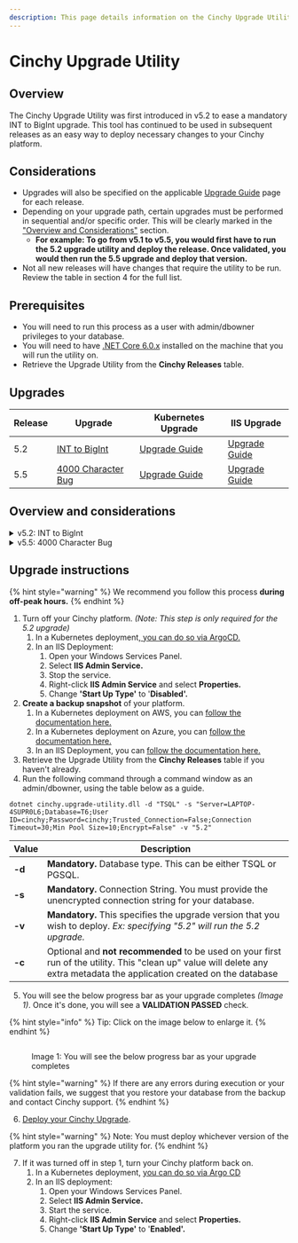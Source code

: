 ```yaml
---
description: This page details information on the Cinchy Upgrade Utility.
---
```


# Cinchy Upgrade Utility

## Overview

The Cinchy Upgrade Utility was first introduced in v5.2 to ease a mandatory INT to BigInt upgrade. This tool has continued to be used in subsequent releases as an easy way to deploy necessary changes to your Cinchy platform.

## Considerations

* Upgrades will also be specified on the applicable [Upgrade Guide](../) page for each release.
* Depending on your upgrade path, certain upgrades must be performed in sequential and/or specific order. This will be clearly marked in the[ "Overview and Considerations"](cinchy-upgrade-utility.md#5.-upgrade-overviews-and-considerations) section.
  * **For example: To go from v5.1 to v5.5, you would first have to run the 5.2 upgrade utility and deploy the release. Once validated, you would then run the 5.5 upgrade and deploy that version.**
* Not all new releases will have changes that require the utility to be run. Review the table in section 4 for the full list.

## Prerequisites

* You will need to run this process as a user with admin/dbowner privileges to your database.
* You will need to have [.NET Core 6.0.x](https://dotnet.microsoft.com/en-us/download/dotnet/6.0) installed on the machine that you will run the utility on.
* Retrieve the Upgrade Utility from the **Cinchy Releases** table.

## Upgrades
| Release | Upgrade                                                                 | Kubernetes Upgrade                                                                                                                              | IIS Upgrade                                                                                                                       |
| ------- | ----------------------------------------------------------------------- | ----------------------------------------------------------------------------------------------------------------------------------------------- | --------------------------------------------------------------------------------------------------------------------------------- |
| 5.2     | [INT to BigInt](cinchy-upgrade-utility.md#)                             | [Upgrade Guide](./kubernetes-upgrades/v5.2-kubernetes.md) | [Upgrade Guide](./iis-upgrades/v5.2-iis.md) |
| 5.5     | [4000 Character Bug](cinchy-upgrade-utility.md#v5.5-4000-character-bug) | [Upgrade Guide](./kubernetes-upgrades/v5.5-kubernetes.md) | [Upgrade Guide](./iis-upgrades/v5.5-iis.md) |


## Overview and considerations

<details>

<summary>v5.2: INT to BigInt</summary>

#### Overview

Cinchy v5.2 introduced the update **from INT to BigInt** data types to increase the number of possible Cinchy IDs that can be generated. This in turn allows the creation of more records within one table, so that you can create and manage larger data sets.

**Previous Limit:** 2,147,483,647 (2^31-1) Cinchy IDs per table

**Updated Limit:** 9,223,372,036,854,775,807 (2^63-1) Cinchy IDs per table

<mark style="color:red;">**This upgrade is REQUIRED**</mark>\*\* when upgrading from v5.1 or lower to v5.2 or higher.\*\*

#### Considerations

* **If you are upgrading from any non-5.x version (3.x or 4.x),** we recommend first upgrading to v5.1.4 to process the major database change. Once v5.1.4 has been deployed, you may run the 5.2 utility upgrade.
* To run the 5.2 upgrade, use the **-v "5.2"** flag in the upgrade utility. Remember to deploy the release once the upgrade is validated.

</details>

<details>

<summary>v5.5: 4000 Character Bug</summary>

#### Overview

To upgrade to Cinchy version 5.5, you must run the Upgrade Utility to fix a row-breaking issue that could be triggered on cells with over 4000 characters, where you are unable to update any column in your record.

<mark style="color:red;">**This upgrade is REQUIRED**</mark> when upgrading to Cinchy v5.5.

#### Considerations

* If you are upgrading from any version lower than 5.2, you must first perform the v5.2 INT to BigInt upgrade and deploy that release.
* To run the 5.5 upgrade, use the **-v "5.5"** flag in the upgrade utility. Remember to deploy the release once the upgrade is validated.

</details>

## Upgrade instructions

{% hint style="warning" %}
We recommend you follow this process **during off-peak hours.**
{% endhint %}

1. Turn off your Cinchy platform. _(Note: This step is only required for the 5.2 upgrade)_
   1. In a Kubernetes deployment,[ you can do so via ArgoCD.](../../deployment-guides/kubernetes/disabling-your-kubernetes-applications.md)
   2. In an IIS Deployment:
      1. Open your Windows Services Panel.
      2. Select **IIS Admin Service.**
      3. Stop the service.
      4. Right-click **IIS Admin Service** and select **Properties.**
      5. Change **'Start Up Type'** to '**Disabled'.**
2. **Create a backup snapshot** of your platform.
   1. In a Kubernetes deployment on AWS, you can [follow the documentation here.](https://docs.aws.amazon.com/AWSEC2/latest/UserGuide/ebs-creating-snapshot.html#ebs-create-snapshots)
   2. In a Kubernetes deployment on Azure, you can [follow the documentation here.](https://docs.microsoft.com/en-us/azure/virtual-machines/snapshot-copy-managed-disk?tabs=portal)
   3. In an IIS Deployment, you can [follow the documentation here.](https://docs.microsoft.com/en-us/iis/web-hosting/web-server-for-shared-hosting/create-a-backup-with-appcmd)
3. Retrieve the Upgrade Utility from the **Cinchy Releases** table if you haven't already.
4. Run the following command through a command window as an admin/dbowner, using the table below as a guide.

```
dotnet cinchy.upgrade-utility.dll -d "TSQL" -s "Server=LAPTOP-4SUPR0L6;Database=T6;User ID=cinchy;Password=cinchy;Trusted_Connection=False;Connection Timeout=30;Min Pool Size=10;Encrypt=False" -v "5.2"
```

| Value  | Description                                                                                                                                                                |
| ------ | -------------------------------------------------------------------------------------------------------------------------------------------------------------------------- |
| **-d** | **Mandatory.** Database type. This can be either TSQL or PGSQL.                                                                                                            |
| **-s** | **Mandatory.** Connection String. You must provide the unencrypted connection string for your database.                                                                    |
| **-v** | **Mandatory.** This specifies the upgrade version that you wish to deploy. _Ex: specifying "5.2" will run the 5.2 upgrade._                                                |
| **-c** | Optional and **not recommended** to be used on your first run of the utility. This "clean up" value will delete any extra metadata the application created on the database |

5. You will see the below progress bar as your upgrade completes _(Image 1)_. Once it's done, you will see a **VALIDATION PASSED** check.

{% hint style="info" %}
Tip: Click on the image below to enlarge it.
{% endhint %}

<figure><img src="../../../.gitbook/assets/5C27D043-BC1F-4E85-BFE9-B6F19E2A481B.png" alt=""><figcaption><p>Image 1: You will see the below progress bar as your upgrade completes</p></figcaption></figure>

{% hint style="warning" %}
If there are any errors during execution or your validation fails, we suggest that you restore your database from the backup and contact Cinchy support.
{% endhint %}

6. [Deploy your Cinchy Upgrade](../upgrades/README.md).

{% hint style="warning" %}
Note: You must deploy whichever version of the platform you ran the upgrade utility for.
{% endhint %}

7. If it was turned off in step 1, turn your Cinchy platform back on.
   1. In a Kubernetes deployment, [you can do so via Argo CD](../../deployment-guides/kubernetes/disabling-your-kubernetes-applications.md#2.-re-enabling-your-applications)
   2. In an IIS deployment:
      1. Open your Windows Services Panel.
      2. Select **IIS Admin Service.**
      3. Start the service.
      4. Right-click **IIS Admin Service** and select **Properties.**
      5. Change **'Start Up Type'** to '**Enabled'.**
